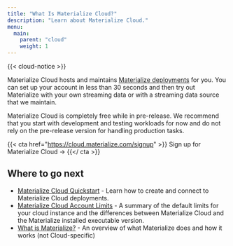 ```yaml
---
title: "What Is Materialize Cloud?"
description: "Learn about Materialize Cloud."
menu:
  main:
    parent: "cloud"
    weight: 1
---
```


{{< cloud-notice >}}

Materialize Cloud hosts and maintains [Materialize deployments](../overview/what-is-materialize) for you. You can set up your account in less than 30 seconds and then try out Materialize with your own streaming data or with a streaming data source that we maintain.

Materialize Cloud is completely free while in pre-release. We recommend that you start with development and testing workloads for now and do not rely on the pre-release version for handling production tasks.

{{< cta href="https://cloud.materialize.com/signup" >}}
Sign up for Materialize Cloud →
{{</ cta >}}

## Where to go next

* [Materialize Cloud Quickstart](../quickstart) - Learn how to create and connect to Materialize Cloud deployments.
* [Materialize Cloud Account Limits](../account-limits) - A summary of the default limits for your cloud instance and the differences between Materialize Cloud and the Materialize installed executable version.
* [What is Materialize?](/overview/what-is-materialize) - An overview of what Materialize does and how it works (not Cloud-specific)
